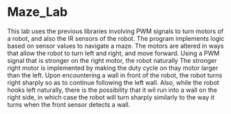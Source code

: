 Maze_Lab
========
This lab uses the previous libraries involving PWM signals to turn motors of a robot, and also the IR sensors of the robot. The 
program implements logic based on sensor values to navigate a maze. The motors are altered in ways that allow the robot 
to turn left and right, and move forward.
Using a PWM signal that is stronger on the right motor, the robot naturally  The stronger right motor is implemented by
making the duty cycle on thay motor larger than the left.
Upon encountering a wall in front of the robot, the robot turns right sharply so as to continue following the left wall.
Also, while the robot hooks left naturally, there is the possibility that it wil run into a wall on the right side, in which case the robot will turn sharply similarly to the way it turns when the front sensor detects a wall.
